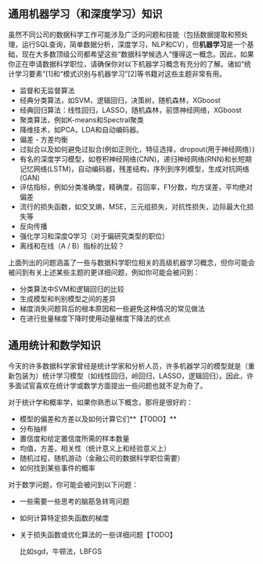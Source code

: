 ## **通用机器学习（和深度学习）知识**

虽然不同公司的数据科学工作可能涉及广泛的问题和技能（包括数据提取和预处理，运行SQL查询，简单数据分析，深度学习，NLP和CV），但**机器学习**是一个基础，现在大多数顶级公司都希望这些“数据科学候选人”懂得这一概念。因此，如果你正在申请数据科学职位，请确保你对以下机器学习概念有充分的了解。诸如“统计学习要素”[1]和“模式识别与机器学习”[2]等书籍对这些主题非常有用。

- 监督和无监督算法
- 经典分类算法，如SVM，逻辑回归，决策树，随机森林，XGboost
- 经典回归算法：线性回归，LASSO，随机森林，前馈神经网络，XGboost
- 聚类算法，例如K-means和Spectral聚类
- 降维技术，如PCA，LDA和自动编码器。
- 偏差 - 方差均衡
- 过拟合以及如何避免过拟合(例如正则化，特征选择，dropout(用于神经网络）)
- 有名的深度学习模型，如卷积神经网络(CNN)，递归神经网络(RNN)和长短期记忆网络(LSTM)，自动编码器，残差结构，序列到序列模型，生成对抗网络(GAN)
- 评估指标，例如分类准确度，精确度，召回率，F1分数，均方误差，平均绝对偏差
- 流行的损失函数，如交叉熵，MSE，三元组损失，对抗性损失，边际最大化损失等
- 反向传播
- 强化学习和深度Q学习（对于偏研究类型的职位）
- 离线和在线（A / B）指标的比较？

上面列出的问题涵盖了一些与数据科学职位相关的高级机器学习概念，但你可能会被问到有关上述某些主题的更详细问题，例如你可能会被问到：

- 分类算法中SVM和逻辑回归的比较
- 生成模型和判别模型之间的差异
- 梯度消失问题背后的根本原因和一些避免这种情况的常见做法
- 在进行批量梯度下降时使用动量梯度下降法的优点



## **通用统计和数学知识** 

今天的许多数据科学家曾经是统计学家和分析人员，许多机器学习的模型就是（重新包装为）统计学习模型（如线性回归，岭回归，LASSO，逻辑回归）。因此，许多面试官喜欢在统计学或数学方面提出一些问题也就不足为奇了。

对于统计学和概率学，如果你熟悉以下概念，那将是很好的：

- 模型的偏差和方差以及如何计算它们**【TODO】**
- 分布抽样
- 置信度和给定置信度所需的样本数量
- 均值，方差，相关性（统计意义上和经验意义上）
- 随机过程，随机游动（金融公司的数据科学职位需要）
- 如何找到某些事件的概率

对于数学问题，你可能会被问到以下问题：

- 一些需要一些思考的脑筋急转弯问题

- 如何计算特定损失函数的梯度

- 关于损失函数或优化算法的一些详细问题【TODO】

  比如sgd，牛顿法，LBFGS



